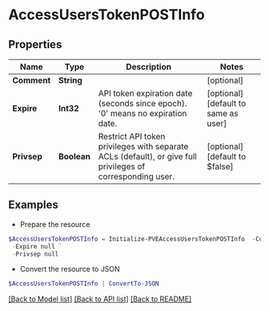 # AccessUsersTokenPOSTInfo
## Properties

Name | Type | Description | Notes
------------ | ------------- | ------------- | -------------
**Comment** | **String** |  | [optional] 
**Expire** | **Int32** | API token expiration date (seconds since epoch). &#39;0&#39; means no expiration date. | [optional] [default to same as user]
**Privsep** | **Boolean** | Restrict API token privileges with separate ACLs (default), or give full privileges of corresponding user. | [optional] [default to $false]

## Examples

- Prepare the resource
```powershell
$AccessUsersTokenPOSTInfo = Initialize-PVEAccessUsersTokenPOSTInfo  -Comment null `
 -Expire null `
 -Privsep null
```

- Convert the resource to JSON
```powershell
$AccessUsersTokenPOSTInfo | ConvertTo-JSON
```

[[Back to Model list]](../README.md#documentation-for-models) [[Back to API list]](../README.md#documentation-for-api-endpoints) [[Back to README]](../README.md)

